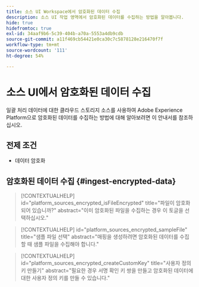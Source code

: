 ```yaml
---
title: 소스 UI Workspace에서 암호화된 데이터 수집
description: 소스 UI 작업 영역에서 암호화된 데이터를 수집하는 방법을 알아봅니다.
hide: true
hidefromtoc: true
exl-id: 34aaf9b6-5c39-404b-a70a-5553a4db9cdb
source-git-commit: a11f469cb54421e0ca30c7c5878128e216470f7f
workflow-type: tm+mt
source-wordcount: '111'
ht-degree: 54%

---
```


# 소스 UI에서 암호화된 데이터 수집

일괄 처리 데이터에 대한 클라우드 스토리지 소스를 사용하여 Adobe Experience Platform으로 암호화된 데이터를 수집하는 방법에 대해 알아보려면 이 안내서를 참조하십시오.

## 전제 조건

* 데이터 암호화

## 암호화된 데이터 수집 {#ingest-encrypted-data}

>[!CONTEXTUALHELP]
>id="platform_sources_encrypted_isFileEncrypted"
>title="파일이 암호화되어 있습니까?"
>abstract="이미 암호화된 파일을 수집하는 경우 이 토글을 선택하십시오."


>[!CONTEXTUALHELP]
>id="platform_sources_encrypted_sampleFile"
>title="샘플 파일 선택"
>abstract="매핑을 생성하려면 암호화된 데이터를 수집할 때 샘플 파일을 수집해야 합니다."

>[!CONTEXTUALHELP]
>id="platform_sources_encrypted_createCustomKey"
>title="사용자 정의 키 만들기"
>abstract="필요한 경우 서명 확인 키 쌍을 만들고 암호화된 데이터에 대한 사용자 정의 키를 만들 수 있습니다."

